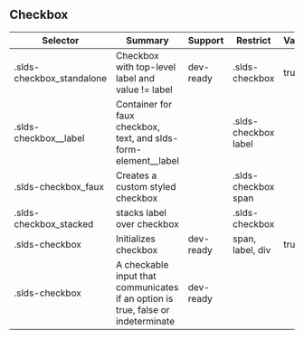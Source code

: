 

## Checkbox

| Selector | Summary | Support | Restrict | Variant | Modifier |
|-------|-------|-------|-------|-------|-------|
| .slds-checkbox_standalone | Checkbox with top-level label and value != label | dev-ready | .slds-checkbox | true |   |
| .slds-checkbox__label | Container for faux checkbox, text, and slds-form-element__label |   | .slds-checkbox label |   |   |
| .slds-checkbox_faux | Creates a custom styled checkbox |   | .slds-checkbox span |   |   |
| .slds-checkbox_stacked | stacks label over checkbox |   | .slds-checkbox |   | true |
| .slds-checkbox | Initializes checkbox | dev-ready | span, label, div | true |   |
| .slds-checkbox | A checkable input that communicates if an option is true, false or indeterminate | dev-ready |   |   |   |